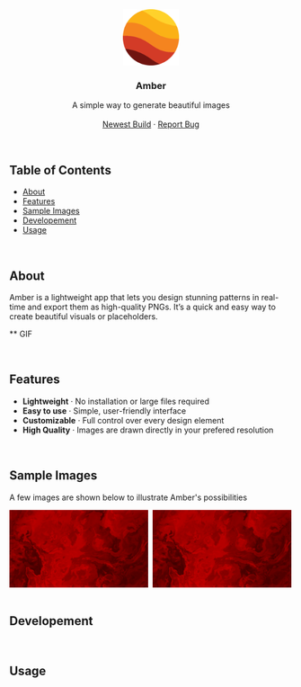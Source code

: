 <!-- HEADER -->
<div align="center">
  <a href="https://github.com/its-nion/Amber">
    <img src="icon/Amber.png" alt="Logo" width="100" height="100">
  </a>

  <h3 align="center">Amber</h3>
  
  <p align="center">
    A simple way to generate beautiful images
    <br />
    <br />
    <a href="https://github.com/othneildrew/Best-README-Template">Newest Build</a>
    ·
    <a href="https://github.com/its-nion/Amber/issues/new?assignees=&labels=bug&projects=&template=bug_report.md&title=">Report Bug</a>
  </p>
</div>

<br />

<!-- TOC -->
## Table of Contents
- [About](#about)
- [Features](#features)
- [Sample Images](#sample-images)
- [Developement](#developement)
- [Usage](#usage)

<br />

<!-- ABOUT -->
## About
Amber is a lightweight app that lets you design stunning patterns in real-time and export them as high-quality PNGs. It’s a quick and easy way to create beautiful visuals or placeholders.

** GIF

<br />

<!-- FEATURES -->
## Features
- **Lightweight** · No installation or large files required
- **Easy to use** · Simple, user-friendly interface
- **Customizable** · Full control over every design element
- **High Quality** · Images are drawn directly in your prefered resolution

<br />

<!-- SAMPLE IMAGES -->
## Sample Images
A few images are shown below to illustrate Amber's possibilities

<div style="display: flex", align="center">
  <img src="images/red-1.png" alt="Image 1" style="width: 49%">
  &nbsp;&nbsp;
  <img src="images/red-1.png" alt="Image 2" style="width: 49%">
</div>

<br />

<!-- Developement -->
## Developement

<br />

<!-- Usage -->
## Usage
